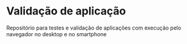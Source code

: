 # Validação de aplicação
Repositório para testes e validação de aplicações com execução pelo navegador no desktop e no smartphone
